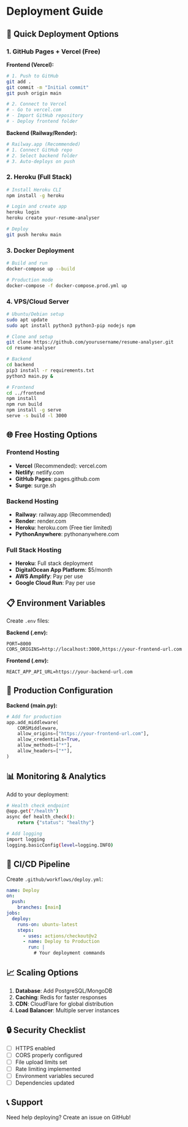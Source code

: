 # Deployment Guide

## 🚀 Quick Deployment Options

### 1. GitHub Pages + Vercel (Free)

**Frontend (Vercel):**
```bash
# 1. Push to GitHub
git add .
git commit -m "Initial commit"
git push origin main

# 2. Connect to Vercel
# - Go to vercel.com
# - Import GitHub repository
# - Deploy frontend folder
```

**Backend (Railway/Render):**
```bash
# Railway.app (Recommended)
# 1. Connect GitHub repo
# 2. Select backend folder
# 3. Auto-deploys on push
```

### 2. Heroku (Full Stack)

```bash
# Install Heroku CLI
npm install -g heroku

# Login and create app
heroku login
heroku create your-resume-analyser

# Deploy
git push heroku main
```

### 3. Docker Deployment

```bash
# Build and run
docker-compose up --build

# Production mode
docker-compose -f docker-compose.prod.yml up
```

### 4. VPS/Cloud Server

```bash
# Ubuntu/Debian setup
sudo apt update
sudo apt install python3 python3-pip nodejs npm

# Clone and setup
git clone https://github.com/yourusername/resume-analyser.git
cd resume-analyser

# Backend
cd backend
pip3 install -r requirements.txt
python3 main.py &

# Frontend
cd ../frontend
npm install
npm run build
npm install -g serve
serve -s build -l 3000
```

## 🌐 Free Hosting Options

### Frontend Hosting
- **Vercel** (Recommended): vercel.com
- **Netlify**: netlify.com
- **GitHub Pages**: pages.github.com
- **Surge**: surge.sh

### Backend Hosting
- **Railway**: railway.app (Recommended)
- **Render**: render.com
- **Heroku**: heroku.com (Free tier limited)
- **PythonAnywhere**: pythonanywhere.com

### Full Stack Hosting
- **Heroku**: Full stack deployment
- **DigitalOcean App Platform**: $5/month
- **AWS Amplify**: Pay per use
- **Google Cloud Run**: Pay per use

## 📋 Environment Variables

Create `.env` files:

**Backend (.env):**
```
PORT=8000
CORS_ORIGINS=http://localhost:3000,https://your-frontend-url.com
```

**Frontend (.env):**
```
REACT_APP_API_URL=https://your-backend-url.com
```

## 🔧 Production Configuration

**Backend (main.py):**
```python
# Add for production
app.add_middleware(
    CORSMiddleware,
    allow_origins=["https://your-frontend-url.com"],
    allow_credentials=True,
    allow_methods=["*"],
    allow_headers=["*"],
)
```

## 📊 Monitoring & Analytics

Add to your deployment:

```bash
# Health check endpoint
@app.get("/health")
async def health_check():
    return {"status": "healthy"}

# Add logging
import logging
logging.basicConfig(level=logging.INFO)
```

## 🚀 CI/CD Pipeline

Create `.github/workflows/deploy.yml`:

```yaml
name: Deploy
on:
  push:
    branches: [main]
jobs:
  deploy:
    runs-on: ubuntu-latest
    steps:
      - uses: actions/checkout@v2
      - name: Deploy to Production
        run: |
          # Your deployment commands
```

## 📈 Scaling Options

1. **Database**: Add PostgreSQL/MongoDB
2. **Caching**: Redis for faster responses
3. **CDN**: CloudFlare for global distribution
4. **Load Balancer**: Multiple server instances

## 🔒 Security Checklist

- [ ] HTTPS enabled
- [ ] CORS properly configured
- [ ] File upload limits set
- [ ] Rate limiting implemented
- [ ] Environment variables secured
- [ ] Dependencies updated

## 📞 Support

Need help deploying? Create an issue on GitHub!